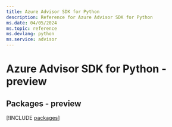 ```yaml
---
title: Azure Advisor SDK for Python
description: Reference for Azure Advisor SDK for Python
ms.date: 04/05/2024
ms.topic: reference
ms.devlang: python
ms.service: advisor
---
```

# Azure Advisor SDK for Python - preview
## Packages - preview
[!INCLUDE [packages](advisor-index.md)]